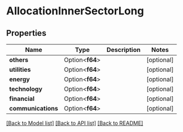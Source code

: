 # AllocationInnerSectorLong

## Properties

Name | Type | Description | Notes
------------ | ------------- | ------------- | -------------
**others** | Option<**f64**> |  | [optional]
**utilities** | Option<**f64**> |  | [optional]
**energy** | Option<**f64**> |  | [optional]
**technology** | Option<**f64**> |  | [optional]
**financial** | Option<**f64**> |  | [optional]
**communications** | Option<**f64**> |  | [optional]

[[Back to Model list]](../README.md#documentation-for-models) [[Back to API list]](../README.md#documentation-for-api-endpoints) [[Back to README]](../README.md)


